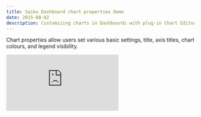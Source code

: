```yaml
---
title: Saiku Dashboard chart properties Demo
date: 2015-08-02
description: Customizing charts in Dashboards with plug-in Chart Editor.
---
```


Chart properties allow users set various basic settings, title, axis titles, chart colours, and legend visibility.

<div class="video-wrap">
	<iframe src="https://www.youtube.com/embed/WNhRKmnLTPU" frameborder="0" allowfullscreen></iframe>
</div>